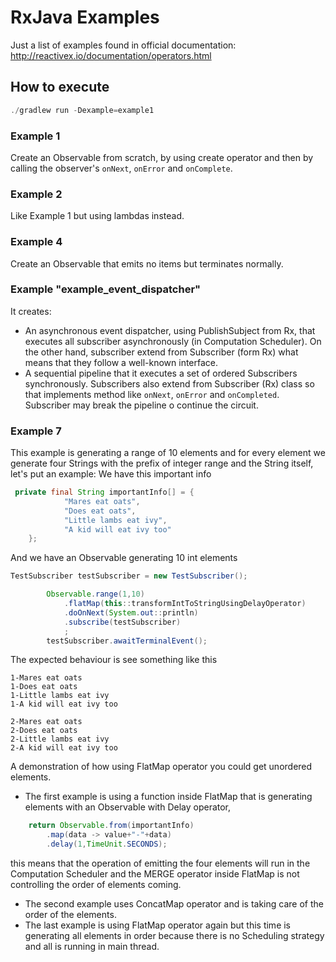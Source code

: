 # RxJava Examples

Just a list of examples found in official documentation: http://reactivex.io/documentation/operators.html

## How to execute

```java
./gradlew run -Dexample=example1
```

### Example 1
Create an Observable from scratch, by using create operator and then by calling the observer's ```onNext```,  ```onError``` and  ```onComplete```.

### Example 2
Like Example 1 but using lambdas instead.

### Example 4
Create an Observable that emits no items but terminates normally.

### Example "example_event_dispatcher"
It creates:
* An asynchronous event dispatcher, using PublishSubject from Rx, that executes all subscriber asynchronously (in Computation Scheduler). On the other hand, subscriber extend from Subscriber (form Rx) what means that they follow a well-known interface.
* A sequential pipeline that it executes a set of ordered Subscribers synchronously. Subscribers also extend from Subscriber (Rx) class so that implements method like ```onNext```, ```onError``` and ```onCompleted```. Subscriber may break the pipeline o continue the circuit.

### Example 7
This example is generating a range of 10 elements and for every element we generate four Strings with the prefix of integer range and the String itself, let's put an example:
We have this important info
```java
 private final String importantInfo[] = {
            "Mares eat oats",
            "Does eat oats",
            "Little lambs eat ivy",
            "A kid will eat ivy too"
    };
```
And we have an Observable generating 10 int elements
```java
TestSubscriber testSubscriber = new TestSubscriber();

        Observable.range(1,10)
            .flatMap(this::transformIntToStringUsingDelayOperator)
            .doOnNext(System.out::println)
            .subscribe(testSubscriber)
            ;
        testSubscriber.awaitTerminalEvent();
```
The expected behaviour is see something like this
```
1-Mares eat oats
1-Does eat oats
1-Little lambs eat ivy
1-A kid will eat ivy too

2-Mares eat oats
2-Does eat oats
2-Little lambs eat ivy
2-A kid will eat ivy too
```
A demonstration of how using FlatMap operator you could get unordered elements.
* The first example is using a function inside FlatMap that is generating elements with an Observable with Delay operator,
```java
    return Observable.from(importantInfo)
        .map(data -> value+"-"+data)
        .delay(1,TimeUnit.SECONDS);
```
this means that the operation of emitting the four elements will run in the Computation Scheduler and the MERGE operator inside FlatMap is not controlling the order of elements coming.

* The second example uses ConcatMap operator and is taking care of the order of the elements.
* The last example is using FlatMap operator again but this time is generating all elements in order because there is no Scheduling strategy and all is running in main thread.